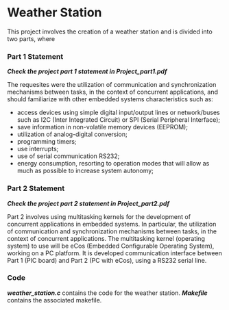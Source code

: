 # Weather Station

This project involves the creation of a weather station and is divided into two parts, where

### Part 1 Statement
***Check the project part 1 statement in Project_part1.pdf***

The requesites were the utilization of communication and synchronization mechanisms between tasks, in the context of concurrent applications, and should familiarize
with other embedded systems characteristics such as:
- access devices using simple digital input/output lines or network/buses such as I2C (Inter Integrated Circuit) or SPI (Serial Peripheral Interface);
- save information in non-volatile memory devices (EEPROM);
- utilization of analog-digital conversion;
- programming timers;
- use interrupts; 
- use of serial communication RS232;
- energy consumption, resorting to operation modes that will allow as much as possible to increase system autonomy;

### Part 2 Statement
***Check the project part 2 statement in Project_part2.pdf***

Part 2 involves using multitasking kernels for the development of concurrent applications in embedded systems. In particular, the utilization of communication and synchronization
mechanisms between tasks, in the context of concurrent applications. The multitasking kernel (operating system) to use will be eCos (Embedded Configurable Operating System), working on a PC
platform. It is developed communication interface between Part 1 (PIC board) and Part 2 (PC with eCos), using a
RS232 serial line. 

### Code

***weather_station.c*** contains the code for the weather station.
***Makefile*** contains the associated makefile.



